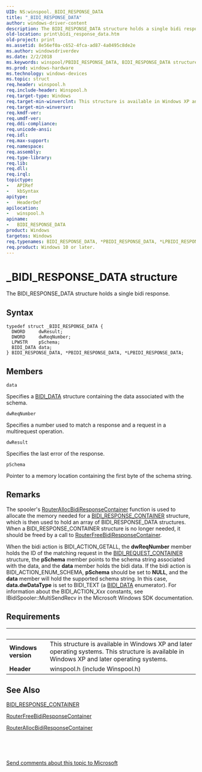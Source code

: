 ```yaml
---
UID: NS:winspool._BIDI_RESPONSE_DATA
title: "_BIDI_RESPONSE_DATA"
author: windows-driver-content
description: The BIDI_RESPONSE_DATA structure holds a single bidi response.
old-location: print\bidi_response_data.htm
old-project: print
ms.assetid: 8e56ef0a-c652-4fca-ad87-4a0495c8de2e
ms.author: windowsdriverdev
ms.date: 2/2/2018
ms.keywords: winspool/PBIDI_RESPONSE_DATA, BIDI_RESPONSE_DATA structure [Print Devices], PBIDI_RESPONSE_DATA structure pointer [Print Devices], BIDI_RESPONSE_DATA, *PBIDI_RESPONSE_DATA, PBIDI_RESPONSE_DATA, print.bidi_response_data, LPBIDI_RESPONSE_DATA structure pointer [Print Devices], winspool/BIDI_RESPONSE_DATA, LPBIDI_RESPONSE_DATA, spoolfnc_eb6aa91d-8fbc-4079-a8b8-57d5c3ff7abf.xml, _BIDI_RESPONSE_DATA, *LPBIDI_RESPONSE_DATA, winspool/LPBIDI_RESPONSE_DATA
ms.prod: windows-hardware
ms.technology: windows-devices
ms.topic: struct
req.header: winspool.h
req.include-header: Winspool.h
req.target-type: Windows
req.target-min-winverclnt: This structure is available in Windows XP and later operating systems.
req.target-min-winversvr: 
req.kmdf-ver: 
req.umdf-ver: 
req.ddi-compliance: 
req.unicode-ansi: 
req.idl: 
req.max-support: 
req.namespace: 
req.assembly: 
req.type-library: 
req.lib: 
req.dll: 
req.irql: 
topictype:
-	APIRef
-	kbSyntax
apitype:
-	HeaderDef
apilocation:
-	winspool.h
apiname:
-	BIDI_RESPONSE_DATA
product: Windows
targetos: Windows
req.typenames: BIDI_RESPONSE_DATA, *PBIDI_RESPONSE_DATA, *LPBIDI_RESPONSE_DATA
req.product: Windows 10 or later.
---
```


# _BIDI_RESPONSE_DATA structure
The BIDI_RESPONSE_DATA structure holds a single bidi response.

## Syntax
````
typedef struct _BIDI_RESPONSE_DATA {
  DWORD     dwResult;
  DWORD     dwReqNumber;
  LPWSTR    pSchema;
  BIDI_DATA data;
} BIDI_RESPONSE_DATA, *PBIDI_RESPONSE_DATA, *LPBIDI_RESPONSE_DATA;
````

## Members


`data`

Specifies a <a href="..\winspool\ns-winspool-_bidi_data.md">BIDI_DATA</a> structure containing the data associated with the schema.

`dwReqNumber`

Specifies a number used to match a response and a request in a multirequest operation.

`dwResult`

Specifies the last error of the response.

`pSchema`

Pointer to a memory location containing the first byte of the schema string.

## Remarks
The spooler's <a href="..\winsplp\nf-winsplp-routerallocbidiresponsecontainer.md">RouterAllocBidiResponseContainer</a> function is used to allocate the memory needed for a <a href="..\winspool\ns-winspool-_bidi_response_container.md">BIDI_RESPONSE_CONTAINER</a> structure, which is then used to hold an array of BIDI_RESPONSE_DATA structures. When a BIDI_RESPONSE_CONTAINER structure is no longer needed, it should be freed by a call to <a href="..\winsplp\nf-winsplp-routerfreebidiresponsecontainer.md">RouterFreeBidiResponseContainer</a>. 

When the bidi action is BIDI_ACTION_GETALL, the <b>dwReqNumber</b> member holds the ID of the matching request in the <a href="..\winspool\ns-winspool-_bidi_request_container.md">BIDI_REQUEST_CONTAINER</a> structure, the <b>pSchema</b> member points to the schema string associated with the data, and the <b>data</b> member holds the bidi data. If the bidi action is BIDI_ACTION_ENUM_SCHEMA, <b>pSchema</b> should be set to <b>NULL</b>, and the <b>data</b> member will hold the supported schema string. In this case, <b>data.dwDataType</b> is set to BIDI_TEXT (a <a href="..\winspool\ns-winspool-_bidi_data.md">BIDI_DATA</a> enumerator). For information about the BIDI_ACTION_<i>Xxx</i> constants, see IBidiSpooler::MultiSendRecv in the Microsoft Windows SDK documentation.

## Requirements
| &nbsp; | &nbsp; |
| ---- |:---- |
| **Windows version** | This structure is available in Windows XP and later operating systems. This structure is available in Windows XP and later operating systems. |
| **Header** | winspool.h (include Winspool.h) |

## See Also

<a href="..\winspool\ns-winspool-_bidi_response_container.md">BIDI_RESPONSE_CONTAINER</a>

<a href="..\winsplp\nf-winsplp-routerfreebidiresponsecontainer.md">RouterFreeBidiResponseContainer</a>

<a href="..\winsplp\nf-winsplp-routerallocbidiresponsecontainer.md">RouterAllocBidiResponseContainer</a>

 

 

<a href="mailto:wsddocfb@microsoft.com?subject=Documentation%20feedback [print\print]:%20BIDI_RESPONSE_DATA structure%20 RELEASE:%20(2/2/2018)&amp;body=%0A%0APRIVACY STATEMENT%0A%0AWe use your feedback to improve the documentation. We don't use your email address for any other purpose, and we'll remove your email address from our system after the issue that you're reporting is fixed. While we're working to fix this issue, we might send you an email message to ask for more info. Later, we might also send you an email message to let you know that we've addressed your feedback.%0A%0AFor more info about Microsoft's privacy policy, see http://privacy.microsoft.com/en-us/default.aspx." title="Send comments about this topic to Microsoft">Send comments about this topic to Microsoft</a>
